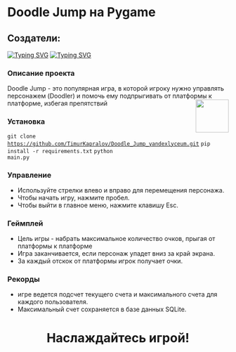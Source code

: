 # Doodle Jump на Pygame
## Создатели:
[![Typing SVG](https://readme-typing-svg.herokuapp.com?font=Fira+Code&pause=1000&color=2C28F7&random=false&width=435&height=27&lines=%D0%A5%D0%B0%D0%B9%D1%80%D1%83%D0%BB%D0%BB%D0%B8%D0%BD+%D0%90%D0%B7%D0%B0%D1%82)](https://git.io/typing-svg)
[![Typing SVG](https://readme-typing-svg.herokuapp.com?font=Fira+Code&pause=1000&color=2C28F7&random=false&width=435&height=27&lines=%D0%9A%D0%B0%D0%BF%D1%80%D0%B0%D0%BB%D0%BE%D0%B2+%D0%A2%D0%B8%D0%BC%D1%83%D1%80)](https://git.io/typing-svg)
### Описание проекта
<p>
  Doodle Jump - это популярная игра, в которой игроку нужно управлять персонажем (Doodler) и помочь ему подпрыгивать от платформы к платформе, избегая препятствий 
  <img  width="75" align="right" src="https://media1.giphy.com/media/pScsoBd6sk3Kt9xhI0/giphy.gif?cid=ecf05e47t7i1uqqv2rbuf21e9ovvllxg0pd8bdc0ms6uv39j&ep=v1_stickers_search&rid=giphy.gif&ct=s">
</p>

### Установка
<code>git clone https://github.com/TimurKapralov/Doodle_Jump_yandexlyceum.git</code>
<code>pip install -r requirements.txt</code>
<code>python main.py</code>

### Управление
- Используйте стрелки влево и вправо для перемещения персонажа.
- Чтобы начать игру, нажмите пробел.
- Чтобы выйти в главное меню, нажмите клавишу Esc.

### Геймплей
- Цель игры - набрать максимальное количество очков, прыгая от платформы к платформе
- Игра заканчивается, если персонаж упадет вниз за край экрана.
- За каждый отскок от платформы игрок получает очки.

### Рекорды
- игре ведется подсчет текущего счета и максимального счета для каждого пользователя.
- Максимальный счет сохраняется в базе данных SQLite.

# <p align="center">Наслаждайтесь игрой!</p>
